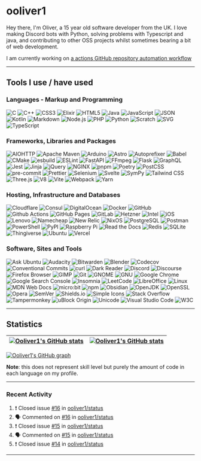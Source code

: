 # ooliver1

Hey there, I'm Oliver, a 15 year old software developer from the UK. I love making Discord bots with Python, solving problems with Typescript and java, and contributing to other OSS projects whilst sometimes bearing a bit of web development.

I am currently working on [a actions GitHub repository automation workflow](https://github.com/ooliver1/triagecat)

---

## Tools I use / have used

### Languages - Markup and Programming

![C](https://img.shields.io/badge/C-A8B9CC?logo=C&logoColor=white)
![C++](https://img.shields.io/badge/C++-00599C?logo=C%2B%2B&logoColor=white)
![CSS3](https://img.shields.io/badge/CSS3-1572B6?logo=CSS3&logoColor=white)
![Elixir](https://img.shields.io/badge/Elixir-4B275F?logo=Elixir&logoColor=white)
![HTML5](https://img.shields.io/badge/HTML5-E34F26?logo=HTML5&logoColor=white)
![Java](https://img.shields.io/badge/Java-007396?logo=Java&logoColor=white)
![JavaScript](https://img.shields.io/badge/JavaScript-F7DF1E?logo=JavaScript&logoColor=white)
![JSON](https://img.shields.io/badge/JSON-000000?logo=JSON&logoColor=white)
![Kotlin](https://img.shields.io/badge/Kotlin-7F52FF?logo=Kotlin&logoColor=white)
![Markdown](https://img.shields.io/badge/Markdown-000000?logo=Markdown&logoColor=white)
![Node.js](https://img.shields.io/badge/Node.js-339933?logo=Node.js&logoColor=white)
![PHP](https://img.shields.io/badge/PHP-777BB4?logo=PHP&logoColor=white)
![Python](https://img.shields.io/badge/Python-3776AB?logo=Python&logoColor=white)
![Scratch](https://img.shields.io/badge/Scratch-4D97FF?logo=Scratch&logoColor=white)
![SVG](https://img.shields.io/badge/SVG-FFB13B?logo=SVG&logoColor=white)
![TypeScript](https://img.shields.io/badge/TypeScript-3178C6?logo=TypeScript&logoColor=white)

### Frameworks, Libraries and Packages

![AIOHTTP](https://img.shields.io/badge/AIOHTTP-2C5BB4?logo=AIOHTTP&logoColor=white)
![Apache Maven](https://img.shields.io/badge/Apache%20Maven-C71A36?logo=Apache%20Maven&logoColor=white)
![Arduino](https://img.shields.io/badge/Arduino-00979D?logo=Arduino&logoColor=white)
![Astro](https://img.shields.io/badge/Astro-FF5D01?logo=Astro&logoColor=white)
![Autoprefixer](https://img.shields.io/badge/Autoprefixer-DD3735?logo=Autoprefixer&logoColor=white)
![Babel](https://img.shields.io/badge/Babel-F9DC3E?logo=Babel&logoColor=white)
![CMake](https://img.shields.io/badge/CMake-064F8C?logo=CMake&logoColor=white)
![esbuild](https://img.shields.io/badge/esbuild-FFCF00?logo=esbuild&logoColor=white)
![ESLint](https://img.shields.io/badge/ESLint-4B32C3?logo=ESLint&logoColor=white)
![FastAPI](https://img.shields.io/badge/FastAPI-009688?logo=FastAPI&logoColor=white)
![FFmpeg](https://img.shields.io/badge/FFmpeg-007808?logo=FFmpeg&logoColor=white)
![Flask](https://img.shields.io/badge/Flask-000000?logo=Flask&logoColor=white)
![GraphQL](https://img.shields.io/badge/GraphQL-E10098?logo=GraphQL&logoColor=white)
![Jest](https://img.shields.io/badge/Jest-C21325?logo=Jest&logoColor=white)
![Jinja](https://img.shields.io/badge/Jinja-B41717?logo=Jinja&logoColor=white)
![jQuery](https://img.shields.io/badge/jQuery-0769AD?logo=jQuery&logoColor=white)
![NGINX](https://img.shields.io/badge/NGINX-009639?logo=NGINX&logoColor=white)
![pnpm](https://img.shields.io/badge/pnpm-F69220?logo=pnpm&logoColor=white)
![Poetry](https://img.shields.io/badge/Poetry-60A5FA?logo=Poetry&logoColor=white)
![PostCSS](https://img.shields.io/badge/PostCSS-DD3A0A?logo=PostCSS&logoColor=white)
![pre-commit](https://img.shields.io/badge/pre-commit-FAB040?logo=pre-commit&logoColor=white)
![Prettier](https://img.shields.io/badge/Prettier-F7B93E?logo=Prettier&logoColor=white)
![Selenium](https://img.shields.io/badge/Selenium-43B02A?logo=Selenium&logoColor=white)
![Svelte](https://img.shields.io/badge/Svelte-FF3E00?logo=Svelte&logoColor=white)
![SymPy](https://img.shields.io/badge/SymPy-3B5526?logo=SymPy&logoColor=white)
![Tailwind CSS](https://img.shields.io/badge/Tailwind%20CSS-06B6D4?logo=Tailwind%20CSS&logoColor=white)
![Three.js](https://img.shields.io/badge/Three.js-000000?logo=Three.js&logoColor=white)
![V8](https://img.shields.io/badge/V8-4B8BF5?logo=V8&logoColor=white)
![Vite](https://img.shields.io/badge/Vite-646CFF?logo=Vite&logoColor=white)
![Webpack](https://img.shields.io/badge/Webpack-8DD6F9?logo=Webpack&logoColor=white)
![Yarn](https://img.shields.io/badge/Yarn-2C8EBB?logo=Yarn&logoColor=white)

### Hosting, Infrastructure and Databases

![Cloudflare](https://img.shields.io/badge/Cloudflare-F38020?logo=Cloudflare&logoColor=white)
![Consul](https://img.shields.io/badge/Consul-F24C53?logo=Consul&logoColor=white)
![DigitalOcean](https://img.shields.io/badge/DigitalOcean-0080FF?logo=DigitalOcean&logoColor=white)
![Docker](https://img.shields.io/badge/Docker-2496ED?logo=Docker&logoColor=white)
![GitHub](https://img.shields.io/badge/GitHub-181717?logo=GitHub&logoColor=white)
![Github Actions](https://img.shields.io/badge/Github%20Actions-2088FF?logo=Github%20Actions&logoColor=white)
![GitHub Pages](https://img.shields.io/badge/GitHub%20Pages-222222?logo=GitHub%20Pages&logoColor=white)
![GitLab](https://img.shields.io/badge/GitLab-FC6D26?logo=GitLab&logoColor=white)
![Hetzner](https://img.shields.io/badge/Hetzner-D50C2D?logo=Hetzner&logoColor=white)
![Intel](https://img.shields.io/badge/Intel-0071C5?logo=Intel&logoColor=white)
![iOS](https://img.shields.io/badge/iOS-000000?logo=iOS&logoColor=white)
![Lenovo](https://img.shields.io/badge/Lenovo-E2231A?logo=Lenovo&logoColor=white)
![Namecheap](https://img.shields.io/badge/Namecheap-DE3723?logo=Namecheap&logoColor=white)
![New Relic](https://img.shields.io/badge/New%20Relic-008C99?logo=New%20Relic&logoColor=white)
![NixOS](https://img.shields.io/badge/NixOS-5277C3?logo=NixOS&logoColor=white)
![PostgreSQL](https://img.shields.io/badge/PostgreSQL-4169E1?logo=PostgreSQL&logoColor=white)
![Postman](https://img.shields.io/badge/Postman-FF6C37?logo=Postman&logoColor=white)
![PowerShell](https://img.shields.io/badge/PowerShell-5391FE?logo=PowerShell&logoColor=white)
![PyPI](https://img.shields.io/badge/PyPI-3775A9?logo=PyPI&logoColor=white)
![Raspberry Pi](https://img.shields.io/badge/Raspberry%20Pi-A22846?logo=Raspberry%20Pi&logoColor=white)
![Read the Docs](https://img.shields.io/badge/Read%20the%20Docs-8CA1AF?logo=Read%20the%20Docs&logoColor=white)
![Redis](https://img.shields.io/badge/Redis-DC382D?logo=Redis&logoColor=white)
![SQLite](https://img.shields.io/badge/SQLite-003B57?logo=SQLite&logoColor=white)
![Thingiverse](https://img.shields.io/badge/Thingiverse-248BFB?logo=Thingiverse&logoColor=white)
![Ubuntu](https://img.shields.io/badge/Ubuntu-E95420?logo=Ubuntu&logoColor=white)
![Vercel](https://img.shields.io/badge/Vercel-000000?logo=Vercel&logoColor=white)

### Software, Sites and Tools

![Ask Ubuntu](https://img.shields.io/badge/Ask%20Ubuntu-DC461D?logo=Ask%20Ubuntu&logoColor=white)
![Audacity](https://img.shields.io/badge/Audacity-0000CC?logo=Audacity&logoColor=white)
![Bitwarden](https://img.shields.io/badge/Bitwarden-175DDC?logo=Bitwarden&logoColor=white)
![Blender](https://img.shields.io/badge/Blender-F5792A?logo=Blender&logoColor=white)
![Codecov](https://img.shields.io/badge/Codecov-F01F7A?logo=Codecov&logoColor=white)
![Conventional Commits](https://img.shields.io/badge/Conventional%20Commits-FE5196?logo=Conventional%20Commits&logoColor=white)
![curl](https://img.shields.io/badge/curl-073551?logo=curl&logoColor=white)
![Dark Reader](https://img.shields.io/badge/Dark%20Reader-141E24?logo=Dark%20Reader&logoColor=white)
![Discord](https://img.shields.io/badge/Discord-5865F2?logo=Discord&logoColor=white)
![Discourse](https://img.shields.io/badge/Discourse-000000?logo=Discourse&logoColor=white)
![Firefox Browser](https://img.shields.io/badge/Firefox%20Browser-FF7139?logo=Firefox%20Browser&logoColor=white)
![GIMP](https://img.shields.io/badge/GIMP-5C5543?logo=GIMP&logoColor=white)
![Git](https://img.shields.io/badge/Git-F05032?logo=Git&logoColor=white)
![GNOME](https://img.shields.io/badge/GNOME-4A86CF?logo=GNOME&logoColor=white)
![GNU](https://img.shields.io/badge/GNU-A42E2B?logo=GNU&logoColor=white)
![Google Chrome](https://img.shields.io/badge/Google%20Chrome-4285F4?logo=Google%20Chrome&logoColor=white)
![Google Search Console](https://img.shields.io/badge/Google%20Search%20Console-458CF5?logo=Google%20Search%20Console&logoColor=white)
![Insomnia](https://img.shields.io/badge/Insomnia-4000BF?logo=Insomnia&logoColor=white)
![LeetCode](https://img.shields.io/badge/LeetCode-FFA116?logo=LeetCode&logoColor=white)
![LibreOffice](https://img.shields.io/badge/LibreOffice-18A303?logo=LibreOffice&logoColor=white)
![Linux](https://img.shields.io/badge/Linux-FCC624?logo=Linux&logoColor=white)
![MDN Web Docs](https://img.shields.io/badge/MDN%20Web%20Docs-000000?logo=MDN%20Web%20Docs&logoColor=white)
![micro:bit](https://img.shields.io/badge/micro:bit-000000?logo=micro:bit&logoColor=white)
![npm](https://img.shields.io/badge/npm-CB3837?logo=npm&logoColor=white)
![Obsidian](https://img.shields.io/badge/Obsidian-483699?logo=Obsidian&logoColor=white)
![OpenJDK](https://img.shields.io/badge/OpenJDK-FFFFFF?logo=OpenJDK&logoColor=black)
![OpenSSL](https://img.shields.io/badge/OpenSSL-721412?logo=OpenSSL&logoColor=white)
![Opera](https://img.shields.io/badge/Opera-FF1B2D?logo=Opera&logoColor=white)
![SemVer](https://img.shields.io/badge/SemVer-3F4551?logo=SemVer&logoColor=white)
![Shields.io](https://img.shields.io/badge/Shields.io-000000?logo=Shields.io&logoColor=white)
![Simple Icons](https://img.shields.io/badge/Simple%20Icons-111111?logo=Simple%20Icons&logoColor=white)
![Stack Overflow](https://img.shields.io/badge/Stack%20Overflow-F58025?logo=Stack%20Overflow&logoColor=white)
![Tampermonkey](https://img.shields.io/badge/Tampermonkey-00485B?logo=Tampermonkey&logoColor=white)
![uBlock Origin](https://img.shields.io/badge/uBlock%20Origin-800000?logo=uBlock%20Origin&logoColor=white)
![Unicode](https://img.shields.io/badge/Unicode-5455FE?logo=Unicode&logoColor=white)
![Visual Studio Code](https://img.shields.io/badge/Visual%20Studio%20Code-007ACC?logo=Visual%20Studio%20Code&logoColor=white)
![W3C](https://img.shields.io/badge/W3C-005A9C?logo=W3C&logoColor=white)

---

## Statistics

| <a href="https://github.com/anuraghazra/github-readme-stats"><img src="https://github-readme-stats-ooliver1.vercel.app/api/?username=ooliver1&theme=midnight-purple&count_private=true&include_all_commits=true&show_icons=true&hide_border=true" alt="Ooliver1's GitHub stats" align="center" /></a> | <a href="https://github.com/anuraghazra/github-readme-stats"><img src="https://github-readme-stats-ooliver1.vercel.app/api/top-langs?username=ooliver1&theme=midnight-purple&count_private=true&exclude_repo=obsidi&layout=compact&langs_count=10&hide_border=true" alt="Ooliver1's GitHub stats" align="center" /></a> |
| ----------------------------------------------------------------------------------------------------------------------------------------------------------------------------------------------------------------------------------------------------------------------------------------------------- | ----------------------------------------------------------------------------------------------------------------------------------------------------------------------------------------------------------------------------------------------------------------------------------------------------------------------- |

[![Ooliver1's GitHub graph](https://activity-graph.herokuapp.com/graph?username=ooliver1&bg_color=000000&color=9745f5&line=9745f5&point=FFFFFF&hide_border=true)](https://github.com/ashutosh00710/github-readme-logoity-graph)


**Note**: this does not represent skill level but purely the amount of code in each language on my profile.

---

### Recent Activity

<!--START_SECTION:activity-->
1. ❗️ Closed issue [#16](https://github.com/ooliver1/status/issues/16) in [ooliver1/status](https://github.com/ooliver1/status)
2. 🗣 Commented on [#16](https://github.com/ooliver1/status/issues/16) in [ooliver1/status](https://github.com/ooliver1/status)
3. ❗️ Closed issue [#15](https://github.com/ooliver1/status/issues/15) in [ooliver1/status](https://github.com/ooliver1/status)
4. 🗣 Commented on [#15](https://github.com/ooliver1/status/issues/15) in [ooliver1/status](https://github.com/ooliver1/status)
5. ❗️ Closed issue [#14](https://github.com/ooliver1/status/issues/14) in [ooliver1/status](https://github.com/ooliver1/status)
<!--END_SECTION:activity-->

---
